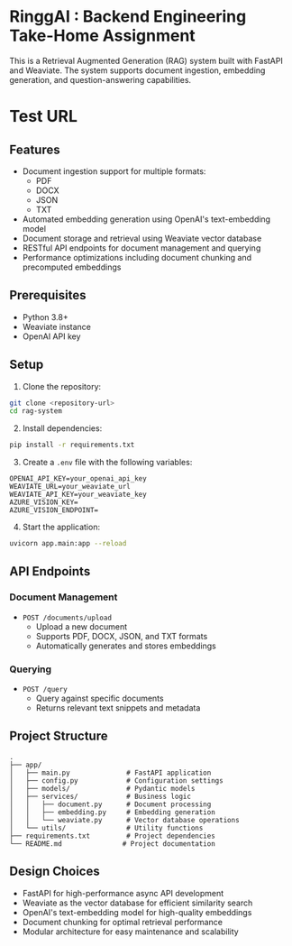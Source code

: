 # RinggAI : Backend Engineering Take-Home Assignment

This is a Retrieval Augmented Generation (RAG) system built with FastAPI and Weaviate. The system supports document ingestion, embedding generation, and question-answering capabilities.

# Test URL




## Features

- Document ingestion support for multiple formats:
  - PDF
  - DOCX
  - JSON
  - TXT
- Automated embedding generation using OpenAI's text-embedding model
- Document storage and retrieval using Weaviate vector database
- RESTful API endpoints for document management and querying
- Performance optimizations including document chunking and precomputed embeddings

## Prerequisites

- Python 3.8+
- Weaviate instance
- OpenAI API key

## Setup

1. Clone the repository:
```bash
git clone <repository-url>
cd rag-system
```

<!-- 2. Create and activate a virtual environment:
```bash
python -m venv venv
source venv/bin/activate
``` -->

2. Install dependencies:
```bash
pip install -r requirements.txt
```

3. Create a `.env` file with the following variables:
```
OPENAI_API_KEY=your_openai_api_key
WEAVIATE_URL=your_weaviate_url
WEAVIATE_API_KEY=your_weaviate_key
AZURE_VISION_KEY=
AZURE_VISION_ENDPOINT=
```

4. Start the application:
```bash
uvicorn app.main:app --reload
```

## API Endpoints

### Document Management

- `POST /documents/upload`
  - Upload a new document
  - Supports PDF, DOCX, JSON, and TXT formats
  - Automatically generates and stores embeddings

### Querying

- `POST /query`
  - Query against specific documents
  - Returns relevant text snippets and metadata

## Project Structure

```
.
├── app/
│   ├── main.py              # FastAPI application
│   ├── config.py            # Configuration settings
│   ├── models/              # Pydantic models
│   ├── services/            # Business logic
│   │   ├── document.py      # Document processing
│   │   ├── embedding.py     # Embedding generation
│   │   └── weaviate.py      # Vector database operations
│   └── utils/               # Utility functions
├── requirements.txt         # Project dependencies
└── README.md               # Project documentation
```

## Design Choices

- FastAPI for high-performance async API development
- Weaviate as the vector database for efficient similarity search
- OpenAI's text-embedding model for high-quality embeddings
- Document chunking for optimal retrieval performance
- Modular architecture for easy maintenance and scalability
